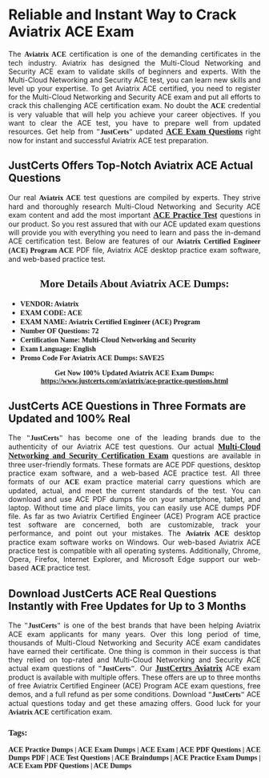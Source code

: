 <h1><strong>Reliable and Instant Way to Crack Aviatrix ACE Exam</strong></h1>

<p style="text-align: justify;">The <span style="font-family:Georgia,serif;"><strong>Aviatrix ACE</strong></span> certification is one of the demanding certificates in the tech industry. Aviatrix has designed the Multi-Cloud Networking and Security ACE exam to validate skills of beginners and experts. With the Multi-Cloud Networking and Security ACE test, you can learn new skills and level up your expertise. To get Aviatrix ACE certified, you need to register for the Multi-Cloud Networking and Security ACE exam and put all efforts to crack this challenging ACE certification exam. No doubt the <span style="font-family:Georgia,serif;"><strong> ACE</strong></span> credential is very valuable that will help you achieve your career objectives. If you want to clear the ACE test, you have to prepare well from updated resources. Get help from <span style="font-size:14px;"><span style="font-family:Georgia,serif;"><strong>"JustCerts"</strong></span></span> updated <a href="https://www.justcerts.com/aviatrix/ace-practice-questions.html"><span style="font-size:16px;"><span style="font-family:Georgia,serif;"><strong>ACE Exam Questions</strong></span></span></a> right now for instant and successful Aviatrix ACE test preparation.</p>

<h2><strong>JustCerts Offers Top-Notch Aviatrix ACE Actual Questions </strong></h2>

<p style="text-align: justify;">Our real <span style="font-family:Georgia,serif;"><strong>Aviatrix ACE</strong></span> test questions are compiled by experts. They strive hard and thoroughly research Multi-Cloud Networking and Security ACE exam content and add the most important <a href="https://www.justcerts.com/aviatrix/ace-practice-questions.html"><span style="font-size:16px;"><span style="font-family:Georgia,serif;"><strong>ACE Practice Test</strong></span></span></a> questions in our product. So you rest assured that with our ACE updated exam questions will provide you with everything you need to learn and pass the in-demand ACE certification test. Below are features of our <span style="font-family:Georgia,serif;"><strong>Aviatrix Certified Engineer (ACE) Program ACE</strong></span> PDF file, Aviatrix ACE desktop practice exam software, and web-based practice test.</p>

<h2 style="text-align: center;"><strong><span style="font-family:Georgia,serif;">More Details About Aviatrix ACE Dumps:</span></strong></h2>

<ul>
	<li style="text-align: justify;"><span style="font-size:14px;"><span style="font-family:Georgia,serif;"><strong>VENDOR: Aviatrix</strong></span></span></li>
	<li style="text-align: justify;"><span style="font-size:14px;"><span style="font-family:Georgia,serif;"><strong>EXAM CODE: ACE</strong></span></span></li>
	<li style="text-align: justify;"><span style="font-size:14px;"><span style="font-family:Georgia,serif;"><strong>EXAM NAME: Aviatrix Certified Engineer (ACE) Program</strong></span></span></li>
	<li style="text-align: justify;"><span style="font-size:14px;"><span style="font-family:Georgia,serif;"><strong>Number OF Questions: 72</strong></span></span></li>
	<li style="text-align: justify;"><span style="font-size:14px;"><span style="font-family:Georgia,serif;"><strong>Certification Name: Multi-Cloud Networking and Security</strong></span></span></li>
	<li style="text-align: justify;"><span style="font-size:14px;"><span style="font-family:Georgia,serif;"><strong>Exam Language: English</strong></span></span></li>
	<li style="text-align: justify;"><span style="font-size:14px;"><span style="font-family:Georgia,serif;"><strong>Promo Code For Aviatrix ACE Dumps: SAVE25</strong></span></span></li>
</ul>

<p style="text-align: center;"><strong><span style="font-family:Georgia,serif;"><span style="font-size:14px;">Get Now 100% Updated Aviatrix ACE Exam Dumps:</span> <a href="https://www.justcerts.com/aviatrix/ace-practice-questions.html">https://www.justcerts.com/aviatrix/ace-practice-questions.html</a></span></strong></p>

<h2><strong>JustCerts ACE Questions in Three Formats are Updated and 100% Real</strong></h2>

<p style="text-align: justify;">The <span style="font-size:14px;"><span style="font-family:Georgia,serif;"><strong>"JustCerts"</strong></span></span> has become one of the leading brands due to the authenticity of our Aviatrix ACE test questions. Our actual <a href="https://www.justcerts.com/aviatrix/multi-cloud-networking-and-security-certification-exams.html"><span style="font-size:16px;"><span style="font-family:Georgia,serif;"><strong>Multi-Cloud Networking and Security Certification Exam</strong></span></span></a> questions are available in three user-friendly formats. These formats are ACE PDF questions, desktop practice exam software, and a web-based ACE practice test. All three formats of our <strong><span style="font-family:Georgia,serif;"> ACE</span></strong> exam practice material carry questions which are updated, actual, and meet the current standards of the test. You can download and use ACE PDF dumps file on your smartphone, tablet, and laptop. Without time and place limits, you can easily use ACE dumps PDF file. As far as two Aviatrix Certified Engineer (ACE) Program ACE practice test software are concerned, both are customizable, track your performance, and point out your mistakes. The <span style="font-family:Georgia,serif;"><strong>Aviatrix ACE</strong></span> desktop practice exam software works on Windows. Our web-based Aviatrix ACE practice test is compatible with all operating systems. Additionally, Chrome, Opera, Firefox, Internet Explorer, and Microsoft Edge support our web-based <span style="font-family:Georgia,serif;"><strong>ACE </strong></span> practice test.</p>

<h2><strong>Download JustCerts ACE Real Questions Instantly with Free Updates for Up to 3 Months</strong></h2>

<p style="text-align: justify;">The <span style="font-family:Georgia,serif;"><span style="font-size:14px;"><strong>"JustCerts"</strong></span></span> is one of the best brands that have been helping Aviatrix ACE exam applicants for many years. Over this long period of time, thousands of Multi-Cloud Networking and Security ACE exam candidates have earned their certificate. One thing is common in their success is that they relied on top-rated and Multi-Cloud Networking and Security ACE actual exam questions of <span style="font-family:Georgia,serif;"><span style="font-size:14px;"><strong>"JustCerts"</strong></span></span>. Our <a href="https://www.justcerts.com/aviatrix-certification-exams.html"><span style="font-size:16px;"><span style="font-family:Georgia,serif;"><strong>JustCertrs Aviatrix</strong></span></span></a> ACE exam product is available with multiple offers. These offers are up to three months of free Aviatrix Certified Engineer (ACE) Program ACE exam questions, free demos, and a full refund as per some conditions. Download <span style="font-family:Georgia,serif;"><span style="font-size:14px;"><strong>"JustCerts"</strong></span></span> ACE actual questions today and get these amazing offers. Good luck for your <span style="font-family:Georgia,serif;"><strong>Aviatrix ACE</strong></span> certification exam.</p>

<h3 style="text-align: justify;"><span style="font-family:Georgia,serif;"><strong>Tags:</strong></span></h3>

<p style="text-align: justify;"><span style="font-family:Georgia,serif;"><strong>ACE Practice Dumps | ACE Exam Dumps | ACE Exam | ACE PDF Questions | ACE Dumps PDF | ACE Test Questions | ACE Braindumps | ACE Practice Exam Dumps | ACE Exam PDF Questions | ACE Dumps</strong></span></p>

